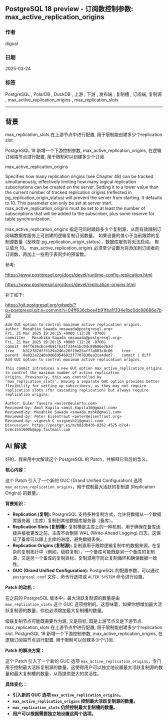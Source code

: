 ## PostgreSQL 18 preview - 订阅数控制参数: max_active_replication_origins  
                                                                                                                                
### 作者                                                                                                    
digoal                                                                                                    
                                                                                                           
### 日期                                                                                                         
2025-03-24                                                                                                   
                                                                                                        
### 标签                                                                                                      
PostgreSQL , PolarDB , DuckDB , 上游 , 下游 , 发布端 , 复制槽 , 订阅端, 复制源 , max_active_replication_origins , max_replication_slots    
                                                                                                                               
----                                                                                                        
                                                                                                                      
## 背景      
max_replication_slots 在上游节点中进行配置, 用于限制能创建多少个replication slot.  
  
PostgreSQL 18 新增一个下游控制参数, max_active_replication_origins, 在逻辑订阅端节点进行配置, 用于限制可以创建多少个订阅.   
  
max_active_replication_origins  
  
Specifies how many replication origins (see Chapter 48) can be tracked simultaneously, effectively limiting how many logical replication subscriptions can be created on the server. Setting it to a lower value than the current number of tracked replication origins (reflected in pg_replication_origin_status) will prevent the server from starting. It defaults to 10. This parameter can only be set at server start. max_active_replication_origins must be set to at least the number of subscriptions that will be added to the subscriber, plus some reserve for table synchronization.  
  
max_active_replication_origins 指定可同时跟踪多少个复制源，从而有效限制订阅端数据库服务上可创建的逻辑复制订阅数量。 如果设置的值小于当前跟踪的复制源数量（反映在 pg_replication_origin_status），数据库服务将无法启动。 默认值为 10。 max_active_replication_origins 必须至少设置为将添加到订阅者的订阅数，再加上一些用于表同步的预留数。  
  
参考:  
  
https://www.postgresql.org/docs/devel/runtime-config-replication.html   
  
https://www.postgresql.org/docs/devel/replication-origins.html  
  
补丁如下:  
  
https://git.postgresql.org/gitweb/?p=postgresql.git;a=commit;h=04ff636cbce4b91fba1f334e1bc0dc88686e7b2d  
```  
Add GUC option to control maximum active replication origins.  
author	Masahiko Sawada <msawada@postgresql.org>	  
Fri, 21 Mar 2025 19:20:15 +0000 (12:20 -0700)  
committer	Masahiko Sawada <msawada@postgresql.org>	  
Fri, 21 Mar 2025 19:20:15 +0000 (12:20 -0700)  
commit	04ff636cbce4b91fba1f334e1bc0dc88686e7b2d  
tree	b312f82dff3129a246c20f19e25aff7a803c8c06	tree  
parent	0e032a2240a98669546023f7707030ea3ce4ded7	commit | diff  
Add GUC option to control maximum active replication origins.  
  
This commit introduces a new GUC option max_active_replication_origins  
to control the maximum number of active replication  
origins. Previously, this was controlled by  
'max_replication_slots'. Having a separate GUC option provides better  
flexibility for setting up subscribers, as they may not require  
replication slots (for cascading replication) but always require  
replication origins.  
  
Author: Euler Taveira <euler@eulerto.com>  
Reviewed-by: Amit Kapila <amit.kapila16@gmail.com>  
Reviewed-by: Masahiko Sawada <sawada.mshk@gmail.com>  
Reviewed-by: Peter Eisentraut <peter@eisentraut.org>  
Reviewed-by: vignesh C <vignesh21@gmail.com>  
Discussion: https://postgr.es/m/b81db436-8262-4575-b7c4-bc0c1551000b@app.fastmail.com  
```  
  
## AI 解读  
  
好的，我来用中文解读这个 PostgreSQL 的 Patch，并解释它背后的含义。  
  
**核心内容：**  
  
这个 Patch 引入了一个新的 GUC (Grand Unified Configuration) 选项 `max_active_replication_origins`，用于控制最大活跃的复制源 (Replication Origins) 的数量。  
  
**背景知识：**  
  
*   **Replication (复制):** PostgreSQL 支持多种复制方式，允许将数据从一个数据库服务器（主库）复制到其他数据库服务器（备库）。  
*   **Replication Slots (复制槽):** 复制槽是主库上的一种机制，用于确保在备库连接并接收更改之前，主库不会删除 WAL (Write-Ahead Logging) 日志。这保证了备库可以跟上主库的进度，避免数据丢失。  
*   **Replication Origins (复制源):** 复制源用于跟踪逻辑复制中的数据来源。在复杂的复制拓扑中（例如，级联复制），一个备库可能既是另一个备库的复制源，又是另一个备库的复制目标。复制源用于防止复制循环和确保数据一致性。  
*   **GUC (Grand Unified Configuration):** PostgreSQL 的配置参数，可以通过 `postgresql.conf` 文件、命令行选项或 `ALTER SYSTEM` 命令进行设置。  
  
**Patch 的动机：**  
  
在之前的 PostgreSQL 版本中，最大活跃复制源的数量是由 `max_replication_slots` 这个 GUC 选项控制的。这意味着，如果你想增加最大活跃复制源的数量，你也必须增加最大复制槽的数量。  
  
级联复制节点可能既需要作为源, 又是目标, 既是上游节点又是下游节点. max_replication_slots 在上游节点中进行配置, 用于限制能创建多少个replication slot. PostgreSQL 18 新增一个下游控制参数, max_active_replication_origins, 在逻辑订阅端节点进行配置, 用于限制可以创建多少个订阅.    
  
**Patch 的解决方案：**  
  
这个 Patch 引入了一个新的 GUC 选项 `max_active_replication_origins`，专门用于控制最大活跃复制源的数量。这使得用户可以独立地设置最大活跃复制源的数量和最大复制槽的数量，从而提供更大的灵活性。  
  
**具体变化：**  
  
*   **引入新的 GUC 选项 `max_active_replication_origins`。**  
*   **`max_active_replication_origins` 控制最大活跃复制源的数量。**  
*   **`max_replication_slots` 仍然控制最大复制槽的数量。**  
*   **用户可以根据需要独立地设置这两个选项。**  
  
